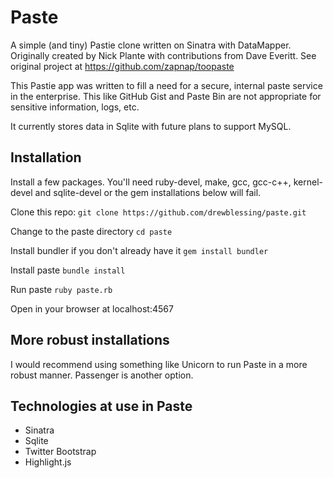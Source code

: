 # Paste

A simple (and tiny) Pastie clone written on Sinatra with DataMapper. 
Originally created by Nick Plante with contributions from Dave Everitt.
See original project at https://github.com/zapnap/toopaste

This Pastie app was written to fill a need for a secure, internal paste service
in the enterprise.  This like GitHub Gist and Paste Bin are not appropriate
for sensitive information, logs, etc.

It currently stores data in Sqlite with future plans to support MySQL.

## Installation

Install a few packages.  You'll need ruby-devel, make, gcc, gcc-c++, kernel-devel 
and sqlite-devel or the gem installations below will fail.

Clone this repo:
`git clone https://github.com/drewblessing/paste.git`

Change to the paste directory
`cd paste`

Install bundler if you don't already have it
`gem install bundler`

Install paste
`bundle install`

Run paste
`ruby paste.rb`

Open in your browser at localhost:4567

## More robust installations

I would recommend using something like Unicorn to run Paste in a more robust manner. 
Passenger is another option.  

## Technologies at use in Paste

* Sinatra
* Sqlite
* Twitter Bootstrap
* Highlight.js
